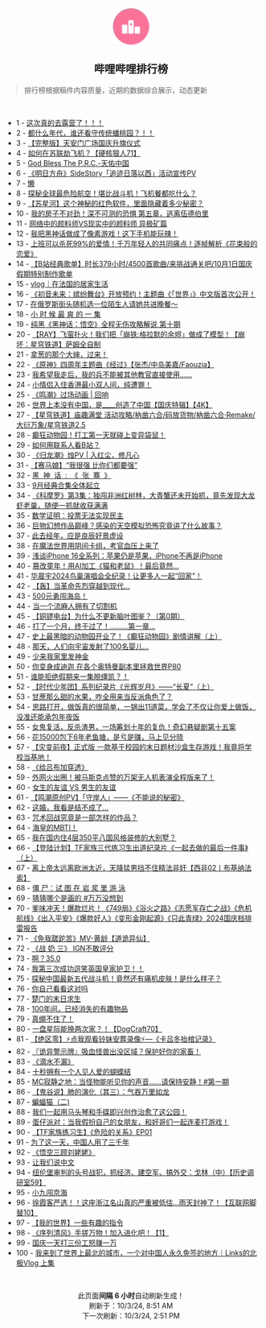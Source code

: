 <div align="center">
    <img src="./assets/icon_rank.png" alt="logo" />
    <h2>哔哩哔哩排行榜</h>
</div>

> 排行榜根据稿件内容质量，近期的数据综合展示，动态更新

<br />

<ul><li><span>1 - <a href=https://www.bilibili.com/BV1h7xxemESe>这次真的去露营了！！！</a></span></li><li><span>2 - <a href=https://www.bilibili.com/BV115xbejEkw>都什么年代，谁还看守传统蟠桃园？！！</a></span></li><li><span>3 - <a href=https://www.bilibili.com/BV1gbx8edEUL>【完整版】天安门广场国庆升旗仪式</a></span></li><li><span>4 - <a href=https://www.bilibili.com/BV1vNxyeBE2F>如何在苏联劫飞机？【硬核狠人71】</a></span></li><li><span>5 - <a href=https://www.bilibili.com/BV1G5xxeSECf>God&nbsp;Bless&nbsp;The&nbsp;P.R.C.-天佑中国</a></span></li><li><span>6 - <a href=https://www.bilibili.com/BV1A14KeDEmW>《明日方舟》SideStory「追迹日落以西」活动宣传PV</a></span></li><li><span>7 - <a href=https://www.bilibili.com/BV1jJsZekE88>懒</a></span></li><li><span>8 - <a href=https://www.bilibili.com/BV1ZLxrePECy>探秘全球最危险航空！堪比战斗机！飞机餐都吃什么？</a></span></li><li><span>9 - <a href=https://www.bilibili.com/BV12Xx4ekEvm>【苏星河】这个神秘的红色软件，里面隐藏着多少秘密？</a></span></li><li><span>10 - <a href=https://www.bilibili.com/BV11TxsevETQ>我的房子不对劲！深不可测的恐惧&nbsp;第五章，逃离伍德伯里</a></span></li><li><span>11 - <a href=https://www.bilibili.com/BV1mtxqezEyh>网络中的颜料师VS现实中的颜料师&nbsp;异极矿篇</a></span></li><li><span>12 - <a href=https://www.bilibili.com/BV1WQxee4Eyv>我把黑神话做成了像素游戏！这下手机能玩辣！</a></span></li><li><span>13 - <a href=https://www.bilibili.com/BV16VxaeyEMS>上班可以杀死99%的爱情！千万年轻人的共同痛点！逐帧解析《花束般的恋爱》</a></span></li><li><span>14 - <a href=https://www.bilibili.com/BV1u3smeMEZ9>【B站经典歌单】时长379小时/4500首歌曲/来挑战通关吧/10月1日国庆假期特别制作歌单</a></span></li><li><span>15 - <a href=https://www.bilibili.com/BV16UxTeCEeZ>vlog｜在法国的居家生活</a></span></li><li><span>16 - <a href=https://www.bilibili.com/BV1U6xpeNEyt>《初音未来：缤纷舞台》开放预约！主题曲《「世界」》中文版首次公开！</a></span></li><li><span>17 - <a href=https://www.bilibili.com/BV13mxMeNEi6>在俄罗斯街头随机选一位陌生人请她共进晚餐～</a></span></li><li><span>18 - <a href=https://www.bilibili.com/BV1rVxsehE9m>小&nbsp;时&nbsp;候&nbsp;最&nbsp;爽&nbsp;的&nbsp;一&nbsp;集</a></span></li><li><span>19 - <a href=https://www.bilibili.com/BV1vx4KeeEm2>纯黑《黑神话：悟空》全程无伤攻略解说&nbsp;第十期</a></span></li><li><span>20 - <a href=https://www.bilibili.com/BV1ssxgeZEHK>【RAY】飞萤扑火！我们把「崩铁:格拉默的余烬」做成了模型！【崩坏：星穹铁道】萨姆全自制</a></span></li><li><span>21 - <a href=https://www.bilibili.com/BV1V8xFeCEh8>拿葱的那个大婶，过来！</a></span></li><li><span>22 - <a href=https://www.bilibili.com/BV1LEsdevEMc>《原神》四周年主题曲《经过》【张杰/中岛美嘉/Faouzia】</a></span></li><li><span>23 - <a href=https://www.bilibili.com/BV1f3xEeBEPc>我希望我走后，我的兵不能被其他教官直接使用……</a></span></li><li><span>24 - <a href=https://www.bilibili.com/BV11bxUeBEfd>小情侣入住香港最小双人间，纯遭罪！</a></span></li><li><span>25 - <a href=https://www.bilibili.com/BV1gpxxe5E4s>《鸣潮》过场动画&nbsp;|&nbsp;回响</a></span></li><li><span>26 - <a href=https://www.bilibili.com/BV1d1xWeDE1W>世界上本没有中国，是____创造了中国【国庆特辑】【4K】</a></span></li><li><span>27 - <a href=https://www.bilibili.com/BV1DexpeuE4D>【星穹铁道】庙趣满堂&nbsp;活动攻略/枘凿六合/码放货物/枘凿六合·Remake/大衍万象/星穹铁道2.5</a></span></li><li><span>28 - <a href=https://www.bilibili.com/BV17TxxesESS>癫狂动物园！打工第一天就碰上变异袋鼠！</a></span></li><li><span>29 - <a href=https://www.bilibili.com/BV1zCxNeuEZa>如何用联系人看B站？</a></span></li><li><span>30 - <a href=https://www.bilibili.com/BV1syxpeaEff>《归龙潮》烛PV&nbsp;|&nbsp;入红尘，修凡心</a></span></li><li><span>31 - <a href=https://www.bilibili.com/BV1UaxTesEty>【赛马娘】“我很强&nbsp;比你们都要强”</a></span></li><li><span>32 - <a href=https://www.bilibili.com/BV1rxxhe2Eb6>黑&nbsp;&nbsp;神&nbsp;&nbsp;话&nbsp;&nbsp;:&nbsp;&nbsp;《&nbsp;&nbsp;张&nbsp;&nbsp;骞&nbsp;&nbsp;》</a></span></li><li><span>33 - <a href=https://www.bilibili.com/BV1yVxKeUEfc>9月经典合集全体起立</a></span></li><li><span>34 - <a href=https://www.bilibili.com/BV1bxxUe6Ept>《科摩罗》第3集：独闯非洲红树林，大青蟹还未开始抓，竟先发现大龙虾老巢，随便一抓就收获满满</a></span></li><li><span>35 - <a href=https://www.bilibili.com/BV1igxxepEpF>数学证明：投票无法实现民主</a></span></li><li><span>36 - <a href=https://www.bilibili.com/BV1sPsZe9EgE>巨物幻想作品巅峰？感染的天空模拟恐怖究竟讲了什么故事？</a></span></li><li><span>37 - <a href=https://www.bilibili.com/BV14RsoefE8z>此去经年，应是良辰好景虚设</a></span></li><li><span>38 - <a href=https://www.bilibili.com/BV1zexhe3EBc>在魔法世界用阴间卡组，考官血压上来了</a></span></li><li><span>39 - <a href=https://www.bilibili.com/BV17JxeeEEYb>浅谈iPhone&nbsp;16全系列：苹果仍是苹果，iPhone不再是iPhone</a></span></li><li><span>40 - <a href=https://www.bilibili.com/BV1mExYeFEAs>篡改童年！用AI加工《猫和老鼠》！最后竟然…</a></span></li><li><span>41 - <a href=https://www.bilibili.com/BV1bUx4eLELA>华晨宇2024鸟巢演唱会全纪录！让更多人一起“回家”！</a></span></li><li><span>42 - <a href=https://www.bilibili.com/BV1D1x4e7EMF>【轰】当革命先烈穿越到现代…</a></span></li><li><span>43 - <a href=https://www.bilibili.com/BV1YvxsejE1J>500元勇闯海岛！</a></span></li><li><span>44 - <a href=https://www.bilibili.com/BV1qBxMegEn1>当一个流麻人拥有了切割机</a></span></li><li><span>45 - <a href=https://www.bilibili.com/BV13fx2egESC>【铜锣电台】为什么不更新脑叶图鉴？（第0期）</a></span></li><li><span>46 - <a href=https://www.bilibili.com/BV1UPxieTEZT>打了一个月，终于过了！.........第一章...</a></span></li><li><span>47 - <a href=https://www.bilibili.com/BV1QfxxeUEVb>史上最黑暗的动物园开业了！《癫狂动物园》剧情讲解（上）</a></span></li><li><span>48 - <a href=https://www.bilibili.com/BV1yYxxeqEcz>那天，人们向宇宙发射了100名婴儿…</a></span></li><li><span>49 - <a href=https://www.bilibili.com/BV18WxjeQEGB>少来我家里发神金</a></span></li><li><span>50 - <a href=https://www.bilibili.com/BV19hx1ezE5f>你变身成迪迦&nbsp;在各个奥特曼副本里拯救世界P80</a></span></li><li><span>51 - <a href=https://www.bilibili.com/BV1PR4gecEwM>谁能拒绝假期来一集脱缰凯？！</a></span></li><li><span>52 - <a href=https://www.bilibili.com/BV13nxxe1Egq>【时代少年团】系列纪录片《光辉岁月》——“长夏”（上）</a></span></li><li><span>53 - <a href=https://www.bilibili.com/BV1obxsenEKF>甘蔗那么甜的水果，咋全用来当反派角色了？</a></span></li><li><span>54 - <a href=https://www.bilibili.com/BV145xMedE7t>思路打开，做饭真的很简单，一锅出11道菜，学会了不仅让你爱上做饭，没准还能承包年夜饭</a></span></li><li><span>55 - <a href=https://www.bilibili.com/BV14Sx4eyE3Z>女鬼复活，反杀渣男，一场筹划十年的复仇！奇幻悬疑剧第十五案</a></span></li><li><span>56 - <a href=https://www.bilibili.com/BV1AYxWefE4s>花15000包下6年老鱼塘，是亏是赚，马上见分晓</a></span></li><li><span>57 - <a href=https://www.bilibili.com/BV14osoetENq>【灾变前夜】正式版&nbsp;一款基于校园的末日题材沙盒生存游戏！我竟将学校当基地！</a></span></li><li><span>58 - <a href=https://www.bilibili.com/BV13RxWeyEXJ>《给吕布加穿透》</a></span></li><li><span>59 - <a href=https://www.bilibili.com/BV1Btx4efEew>外网火出圈！被马斯克点赞的万架无人机表演全程版来了！</a></span></li><li><span>60 - <a href=https://www.bilibili.com/BV1QVxYeeEMa>女生的友谊&nbsp;VS&nbsp;男生的友谊</a></span></li><li><span>61 - <a href=https://www.bilibili.com/BV11QxsevEYF>【鸣潮原创PV】「守岸人」——《不能说的秘密》</a></span></li><li><span>62 - <a href=https://www.bilibili.com/BV18yxbedE98>这婚，我看是结不成了...</a></span></li><li><span>63 - <a href=https://www.bilibili.com/BV1vtxpeVEFS>咒术回战究竟是一部怎样的作品？</a></span></li><li><span>64 - <a href=https://www.bilibili.com/BV1X2tCeBE6j>海皇的MBTI！</a></span></li><li><span>65 - <a href=https://www.bilibili.com/BV1G1xMevEj6>我在国内住4层350平八国风格装修的大别墅？</a></span></li><li><span>66 - <a href=https://www.bilibili.com/BV1erxheiEyM>【登陆计划】TF家族三代练习生出道纪录片《一起去做的最后一件事》（上）</a></span></li><li><span>67 - <a href=https://www.bilibili.com/BV1iQxxesEfQ>离上帝太远离欧洲太近，天降猛男挡不住精法非奸【西非02丨布基纳法索】</a></span></li><li><span>68 - <a href=https://www.bilibili.com/BV1xYxteLET4>僵&nbsp;尸：试&nbsp;图&nbsp;在&nbsp;岩&nbsp;浆&nbsp;里&nbsp;游&nbsp;泳</a></span></li><li><span>69 - <a href=https://www.bilibili.com/BV1rzxqewE5K>猜猜哪个是画的&nbsp;#万万没想到</a></span></li><li><span>70 - <a href=https://www.bilibili.com/BV1Mv4PeSE1T>爹味冲天！爆款烂片！《749局》《浴火之路》《志愿军存亡之战》《危机航线》《出入平安》《爆款好人》《变形金刚起源》《只此青绿》2024国庆档排雷报告</a></span></li><li><span>71 - <a href=https://www.bilibili.com/BV1LtxieDEjV>《免我蹉跎苦》MV-黄龄【道诡异仙】</a></span></li><li><span>72 - <a href=https://www.bilibili.com/BV1aKxkeFEnj>《战&nbsp;奶&nbsp;三》&nbsp;IGN不敢评分</a></span></li><li><span>73 - <a href=https://www.bilibili.com/BV1tHx2evEp8>啊？35.0</a></span></li><li><span>74 - <a href=https://www.bilibili.com/BV1YaxFeGEcQ>我第三次成功逗笑英国皇家护卫！！</a></span></li><li><span>75 - <a href=https://www.bilibili.com/BV1WRxseYENe>探秘中国最新五代战斗机！竟然还有痛机皮肤！是什么样子？</a></span></li><li><span>76 - <a href=https://www.bilibili.com/BV1wVxseaEdB>你自己看看这对吗</a></span></li><li><span>77 - <a href=https://www.bilibili.com/BV1XWxreZEM8>楚门的末日求生</a></span></li><li><span>78 - <a href=https://www.bilibili.com/BV1fSxNeNEHK>100年间，已经消失的有趣物品</a></span></li><li><span>79 - <a href=https://www.bilibili.com/BV15UxyeuEny>真绷不住了！</a></span></li><li><span>80 - <a href=https://www.bilibili.com/BV12KxseKEFP>一盘星际能换两次家？！【DogCraft70】</a></span></li><li><span>81 - <a href=https://www.bilibili.com/BV1ncxxebEG1>【绝区零】⚡点我观看铃妹安葬录像⚡—《卡吕冬抬棺记录》</a></span></li><li><span>82 - <a href=https://www.bilibili.com/BV1rYxvetE22>『诡异警示牌』吸血怪兽出没区域？保护好你的家畜！</a></span></li><li><span>83 - <a href=https://www.bilibili.com/BV1FhsmesEMp>《滴水不漏》</a></span></li><li><span>84 - <a href=https://www.bilibili.com/BV1VCtneGEgq>十秒拥有一个人见人爱的蝴蝶结</a></span></li><li><span>85 - <a href=https://www.bilibili.com/BV122xmeTEh3>MC寂静之地：当怪物能听见你的声音......请保持安静！#第一期</a></span></li><li><span>86 - <a href=https://www.bilibili.com/BV1waxYeHESd>【鬼谷说】肺的演化（其三）：气吞万里如龙</a></span></li><li><span>87 - <a href=https://www.bilibili.com/BV1o2xceDEwy>蝙蝠猫（二)</a></span></li><li><span>88 - <a href=https://www.bilibili.com/BV1nTsZeDE2H>我们一起用马头琴和手碟即兴创作治愈了这公园！</a></span></li><li><span>89 - <a href=https://www.bilibili.com/BV1ebxpekEvF>蛋仔派对：当我假扮自己的女朋友，和好哥们一起连麦打游戏！</a></span></li><li><span>90 - <a href=https://www.bilibili.com/BV1QFxbedEeF>【TF家族练习生】《危险的关系》EP01</a></span></li><li><span>91 - <a href=https://www.bilibili.com/BV1yCxCeXEFd>为了这一天，中国人用了三千年</a></span></li><li><span>92 - <a href=https://www.bilibili.com/BV1LzxkeqEro>《悟空三顾刘姥姥》</a></span></li><li><span>93 - <a href=https://www.bilibili.com/BV1PVsrekEPE>让我们说中文</a></span></li><li><span>94 - <a href=https://www.bilibili.com/BV1kuxpexEw5>纽伦堡审判的头号战犯，抓经济、建空军、搞外交：戈林（中）【历史调研室59】</a></span></li><li><span>95 - <a href=https://www.bilibili.com/BV1Ukx1ewE8N>小九闯京海</a></span></li><li><span>96 - <a href=https://www.bilibili.com/BV1EGxreTEPr>徐霞客严选！！这座浙江名山真的严重被低估…雨天封神了！【互联网脚替10】</a></span></li><li><span>97 - <a href=https://www.bilibili.com/BV1GrxKe8EtX>【我的世界】一些有趣的指令</a></span></li><li><span>98 - <a href=https://www.bilibili.com/BV1Nr4Pe1Eiy>《序列清风》手搓万物！加入进化吧！【1】</a></span></li><li><span>99 - <a href=https://www.bilibili.com/BV14FxeewE6Z>国庆一天打三份工怒赚一万</a></span></li><li><span>100 - <a href=https://www.bilibili.com/BV1H5xie8EJZ>我来到了世界上最北的城市，一个对中国人永久免签的地方｜Links的北极Vlog&nbsp;上集</a></span></li></ul>

<br />

<p align=center>此页面<strong>间隔 6 小时</strong>自动刷新生成！<br>刷新于：10/3/24, 8:51 AM<br>下一次刷新：10/3/24, 2:51 PM</p>